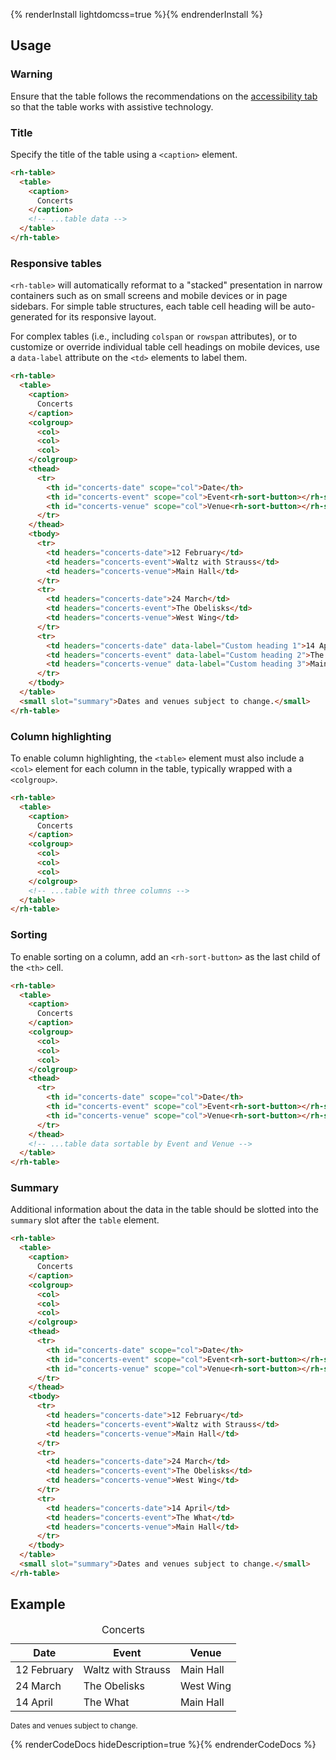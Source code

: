 {% renderInstall lightdomcss=true %}{% endrenderInstall %}

## Usage

<rh-alert state="warning">
  <h3 slot="header">Warning</h3>
  <p>Ensure that the table follows the recommendations on the <a href="../tab">accessibility tab</a> so that the table works with assistive technology.</p>
</rh-alert>


### Title

Specify the title of the table using a `<caption>` element.

```html
<rh-table>
  <table>
    <caption>
      Concerts
    </caption>
    <!-- ...table data -->
  </table>
</rh-table>
```

### Responsive tables

`<rh-table>` will automatically reformat to a "stacked" presentation in narrow 
containers such as on small screens and mobile devices or in page sidebars. For simple table structures, each table cell heading will be auto-generated for its responsive layout.

For complex tables (i.e., including `colspan` or `rowspan` attributes), or to customize or override individual table cell headings on mobile devices, use a `data-label` attribute on the `<td>` elements to label them.

```html
<rh-table>
  <table>
    <caption>
      Concerts
    </caption>
    <colgroup>
      <col>
      <col>
      <col>
    </colgroup>
    <thead>
      <tr>
        <th id="concerts-date" scope="col">Date</th>
        <th id="concerts-event" scope="col">Event<rh-sort-button></rh-sort-button></th>
        <th id="concerts-venue" scope="col">Venue<rh-sort-button></rh-sort-button></th>
      </tr>
    </thead>
    <tbody>
      <tr>
        <td headers="concerts-date">12 February</td>
        <td headers="concerts-event">Waltz with Strauss</td>
        <td headers="concerts-venue">Main Hall</td>
      </tr>
      <tr>
        <td headers="concerts-date">24 March</td>
        <td headers="concerts-event">The Obelisks</td>
        <td headers="concerts-venue">West Wing</td>
      </tr>
      <tr>
        <td headers="concerts-date" data-label="Custom heading 1">14 April</td>
        <td headers="concerts-event" data-label="Custom heading 2">The What</td>
        <td headers="concerts-venue" data-label="Custom heading 3">Main Hall</td>
      </tr>
    </tbody>
  </table>
  <small slot="summary">Dates and venues subject to change.</small>
</rh-table>
```


### Column highlighting

To enable column highlighting, the `<table>` element must also include a `<col>` 
element for each column in the table, typically wrapped with a `<colgroup>`.

```html
<rh-table>
  <table>
    <caption>
      Concerts
    </caption>
    <colgroup>
      <col>
      <col>
      <col>
    </colgroup>
    <!-- ...table with three columns -->
  </table>
</rh-table>
```

### Sorting

To enable sorting on a column, add an `<rh-sort-button>` as the last child of 
the `<th>` cell.

```html
<rh-table>
  <table>
    <caption>
      Concerts
    </caption>
    <colgroup>
      <col>
      <col>
      <col>
    </colgroup>
    <thead>
      <tr>
        <th id="concerts-date" scope="col">Date</th>
        <th id="concerts-event" scope="col">Event<rh-sort-button></rh-sort-button></th>
        <th id="concerts-venue" scope="col">Venue<rh-sort-button></rh-sort-button></th>
      </tr>
    </thead>
    <!-- ...table data sortable by Event and Venue -->
  </table>
</rh-table>
```

### Summary

Additional information about the data in the table should be slotted into the `summary` slot after the `table` element.

```html
<rh-table>
  <table>
    <caption>
      Concerts
    </caption>
    <colgroup>
      <col>
      <col>
      <col>
    </colgroup>
    <thead>
      <tr>
        <th id="concerts-date" scope="col">Date</th>
        <th id="concerts-event" scope="col">Event<rh-sort-button></rh-sort-button></th>
        <th id="concerts-venue" scope="col">Venue<rh-sort-button></rh-sort-button></th>
      </tr>
    </thead>
    <tbody>
      <tr>
        <td headers="concerts-date">12 February</td>
        <td headers="concerts-event">Waltz with Strauss</td>
        <td headers="concerts-venue">Main Hall</td>
      </tr>
      <tr>
        <td headers="concerts-date">24 March</td>
        <td headers="concerts-event">The Obelisks</td>
        <td headers="concerts-venue">West Wing</td>
      </tr>
      <tr>
        <td headers="concerts-date">14 April</td>
        <td headers="concerts-event">The What</td>
        <td headers="concerts-venue">Main Hall</td>
      </tr>
    </tbody>
  </table>
  <small slot="summary">Dates and venues subject to change.</small>
</rh-table>
```

## Example

<rh-table>
  <table>
    <caption>
      Concerts
    </caption>
    <colgroup>
      <col>
      <col>
      <col>
    </colgroup>
    <thead>
      <tr>
        <th id="concerts-date" scope="col">Date</th>
        <th id="concerts-event" scope="col">Event<rh-sort-button></rh-sort-button></th>
        <th id="concerts-venue" scope="col">Venue<rh-sort-button></rh-sort-button></th>
      </tr>
    </thead>
    <tbody>
      <tr>
        <td headers="concerts-date">12 February</td>
        <td headers="concerts-event">Waltz with Strauss</td>
        <td headers="concerts-venue">Main Hall</td>
      </tr>
      <tr>
        <td headers="concerts-date">24 March</td>
        <td headers="concerts-event">The Obelisks</td>
        <td headers="concerts-venue">West Wing</td>
      </tr>
      <tr>
        <td headers="concerts-date">14 April</td>
        <td headers="concerts-event">The What</td>
        <td headers="concerts-venue">Main Hall</td>
      </tr>
    </tbody>
  </table>
  <small slot="summary">Dates and venues subject to change.</small>
</rh-table>


{% renderCodeDocs hideDescription=true %}{% endrenderCodeDocs %}
